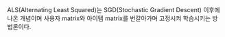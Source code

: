ALS(Alternating Least Squared)는 SGD(Stochastic Gradient Descent) 이후에 나온 개념이며 사용자 matrix와 아이템 matrix를 번갈아가며 고정시켜 학습시키는 방법론이다. 
